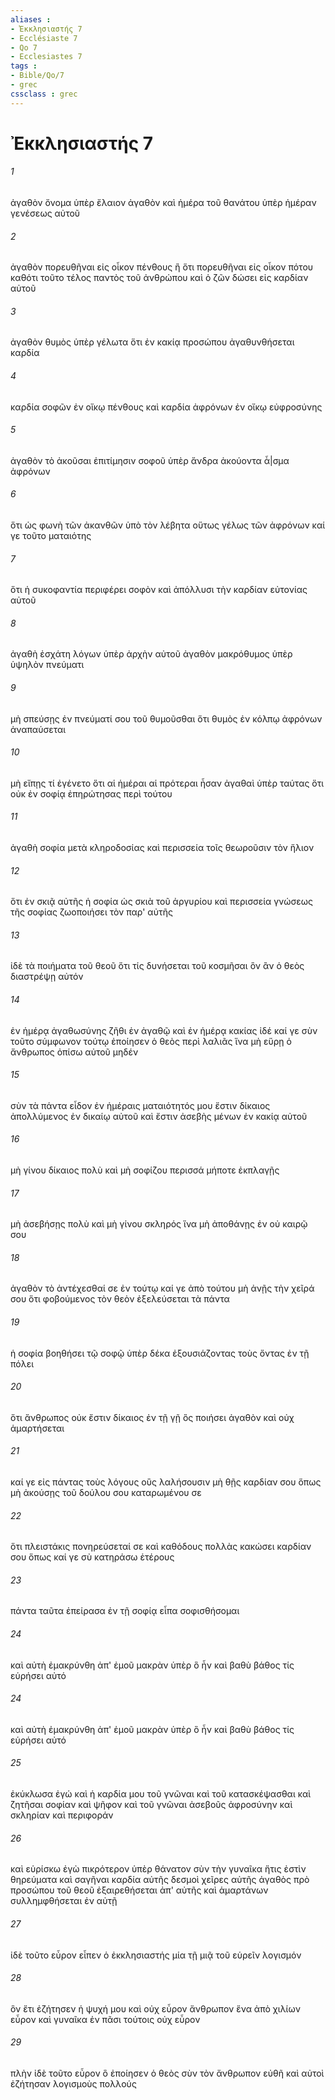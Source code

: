 ```yaml
---
aliases : 
- Ἐκκλησιαστής 7
- Ecclésiaste 7
- Qo 7
- Ecclesiastes 7
tags : 
- Bible/Qo/7
- grec
cssclass : grec
---
```


# Ἐκκλησιαστής 7

###### 1
ἀγαθὸν ὄνομα ὑπὲρ ἔλαιον ἀγαθὸν καὶ ἡμέρα τοῦ θανάτου ὑπὲρ ἡμέραν γενέσεως αὐτοῦ
###### 2
ἀγαθὸν πορευθῆναι εἰς οἶκον πένθους ἢ ὅτι πορευθῆναι εἰς οἶκον πότου καθότι τοῦτο τέλος παντὸς τοῦ ἀνθρώπου καὶ ὁ ζῶν δώσει εἰς καρδίαν αὐτοῦ
###### 3
ἀγαθὸν θυμὸς ὑπὲρ γέλωτα ὅτι ἐν κακίᾳ προσώπου ἀγαθυνθήσεται καρδία
###### 4
καρδία σοφῶν ἐν οἴκῳ πένθους καὶ καρδία ἀφρόνων ἐν οἴκῳ εὐφροσύνης
###### 5
ἀγαθὸν τὸ ἀκοῦσαι ἐπιτίμησιν σοφοῦ ὑπὲρ ἄνδρα ἀκούοντα ἆ|σμα ἀφρόνων
###### 6
ὅτι ὡς φωνὴ τῶν ἀκανθῶν ὑπὸ τὸν λέβητα οὕτως γέλως τῶν ἀφρόνων καί γε τοῦτο ματαιότης
###### 7
ὅτι ἡ συκοφαντία περιφέρει σοφὸν καὶ ἀπόλλυσι τὴν καρδίαν εὐτονίας αὐτοῦ
###### 8
ἀγαθὴ ἐσχάτη λόγων ὑπὲρ ἀρχὴν αὐτοῦ ἀγαθὸν μακρόθυμος ὑπὲρ ὑψηλὸν πνεύματι
###### 9
μὴ σπεύσῃς ἐν πνεύματί σου τοῦ θυμοῦσθαι ὅτι θυμὸς ἐν κόλπῳ ἀφρόνων ἀναπαύσεται
###### 10
μὴ εἴπῃς τί ἐγένετο ὅτι αἱ ἡμέραι αἱ πρότεραι ἦσαν ἀγαθαὶ ὑπὲρ ταύτας ὅτι οὐκ ἐν σοφίᾳ ἐπηρώτησας περὶ τούτου
###### 11
ἀγαθὴ σοφία μετὰ κληροδοσίας καὶ περισσεία τοῖς θεωροῦσιν τὸν ἥλιον
###### 12
ὅτι ἐν σκιᾷ αὐτῆς ἡ σοφία ὡς σκιὰ τοῦ ἀργυρίου καὶ περισσεία γνώσεως τῆς σοφίας ζωοποιήσει τὸν παρ' αὐτῆς
###### 13
ἰδὲ τὰ ποιήματα τοῦ θεοῦ ὅτι τίς δυνήσεται τοῦ κοσμῆσαι ὃν ἂν ὁ θεὸς διαστρέψῃ αὐτόν
###### 14
ἐν ἡμέρᾳ ἀγαθωσύνης ζῆθι ἐν ἀγαθῷ καὶ ἐν ἡμέρᾳ κακίας ἰδέ καί γε σὺν τοῦτο σύμφωνον τούτῳ ἐποίησεν ὁ θεὸς περὶ λαλιᾶς ἵνα μὴ εὕρῃ ὁ ἄνθρωπος ὀπίσω αὐτοῦ μηδέν
###### 15
σὺν τὰ πάντα εἶδον ἐν ἡμέραις ματαιότητός μου ἔστιν δίκαιος ἀπολλύμενος ἐν δικαίῳ αὐτοῦ καὶ ἔστιν ἀσεβὴς μένων ἐν κακίᾳ αὐτοῦ
###### 16
μὴ γίνου δίκαιος πολὺ καὶ μὴ σοφίζου περισσά μήποτε ἐκπλαγῇς
###### 17
μὴ ἀσεβήσῃς πολὺ καὶ μὴ γίνου σκληρός ἵνα μὴ ἀποθάνῃς ἐν οὐ καιρῷ σου
###### 18
ἀγαθὸν τὸ ἀντέχεσθαί σε ἐν τούτῳ καί γε ἀπὸ τούτου μὴ ἀνῇς τὴν χεῖρά σου ὅτι φοβούμενος τὸν θεὸν ἐξελεύσεται τὰ πάντα
###### 19
ἡ σοφία βοηθήσει τῷ σοφῷ ὑπὲρ δέκα ἐξουσιάζοντας τοὺς ὄντας ἐν τῇ πόλει
###### 20
ὅτι ἄνθρωπος οὐκ ἔστιν δίκαιος ἐν τῇ γῇ ὃς ποιήσει ἀγαθὸν καὶ οὐχ ἁμαρτήσεται
###### 21
καί γε εἰς πάντας τοὺς λόγους οὓς λαλήσουσιν μὴ θῇς καρδίαν σου ὅπως μὴ ἀκούσῃς τοῦ δούλου σου καταρωμένου σε
###### 22
ὅτι πλειστάκις πονηρεύσεταί σε καὶ καθόδους πολλὰς κακώσει καρδίαν σου ὅπως καί γε σὺ κατηράσω ἑτέρους
###### 23
πάντα ταῦτα ἐπείρασα ἐν τῇ σοφίᾳ εἶπα σοφισθήσομαι
###### 24
καὶ αὐτὴ ἐμακρύνθη ἀπ' ἐμοῦ μακρὰν ὑπὲρ ὃ ἦν καὶ βαθὺ βάθος τίς εὑρήσει αὐτό
###### 24
καὶ αὐτὴ ἐμακρύνθη ἀπ' ἐμοῦ μακρὰν ὑπὲρ ὃ ἦν καὶ βαθὺ βάθος τίς εὑρήσει αὐτό
###### 25
ἐκύκλωσα ἐγώ καὶ ἡ καρδία μου τοῦ γνῶναι καὶ τοῦ κατασκέψασθαι καὶ ζητῆσαι σοφίαν καὶ ψῆφον καὶ τοῦ γνῶναι ἀσεβοῦς ἀφροσύνην καὶ σκληρίαν καὶ περιφοράν
###### 26
καὶ εὑρίσκω ἐγὼ πικρότερον ὑπὲρ θάνατον σὺν τὴν γυναῖκα ἥτις ἐστὶν θηρεύματα καὶ σαγῆναι καρδία αὐτῆς δεσμοὶ χεῖρες αὐτῆς ἀγαθὸς πρὸ προσώπου τοῦ θεοῦ ἐξαιρεθήσεται ἀπ' αὐτῆς καὶ ἁμαρτάνων συλλημφθήσεται ἐν αὐτῇ
###### 27
ἰδὲ τοῦτο εὗρον εἶπεν ὁ ἐκκλησιαστής μία τῇ μιᾷ τοῦ εὑρεῖν λογισμόν
###### 28
ὃν ἔτι ἐζήτησεν ἡ ψυχή μου καὶ οὐχ εὗρον ἄνθρωπον ἕνα ἀπὸ χιλίων εὗρον καὶ γυναῖκα ἐν πᾶσι τούτοις οὐχ εὗρον
###### 29
πλὴν ἰδὲ τοῦτο εὗρον ὃ ἐποίησεν ὁ θεὸς σὺν τὸν ἄνθρωπον εὐθῆ καὶ αὐτοὶ ἐζήτησαν λογισμοὺς πολλούς
